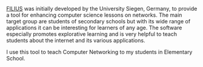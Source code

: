 [FILIUS](https://www.lernsoftware-filius.de/) was initially developed by the University Siegen, Germany, to provide a tool for enhancing computer science lessons on networks. The main target group are students of secondary schools but with its wide range of applications it can be interesting for learners of any age. The software especially promotes explorative learning and is very helpful to teach students about the internet and its various applications.

I use this tool to teach Computer Networking to my students in Elementary School.
